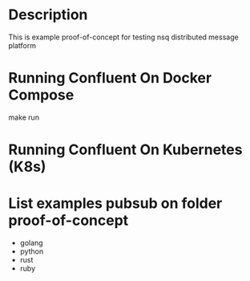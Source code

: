 # Description
This is example proof-of-concept for testing nsq distributed message platform 

# Running Confluent On Docker Compose
make run

# Running Confluent On Kubernetes (K8s)

# List examples pubsub on folder proof-of-concept
- golang
- python
- rust
- ruby